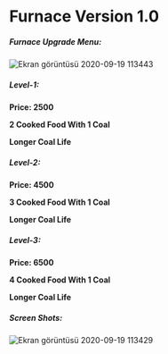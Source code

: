 # Furnace Version 1.0

##### Furnace Upgrade Menu:

![Ekran görüntüsü 2020-09-19 113443](https://user-images.githubusercontent.com/49764317/93663027-5143d280-fa6d-11ea-9494-1e5f5674aeea.png)

##### Level-1:

**Price: 2500**

**2 Cooked Food With 1 Coal**

**Longer Coal Life**

##### Level-2:

**Price: 4500**

**3 Cooked Food With 1 Coal**

**Longer Coal Life**

##### Level-3:

**Price: 6500**

**4 Cooked Food With 1 Coal**

**Longer Coal Life**

##### Screen Shots:

![Ekran görüntüsü 2020-09-19 113429](https://user-images.githubusercontent.com/49764317/93663015-340f0400-fa6d-11ea-98ec-edecfb6b0077.png)
